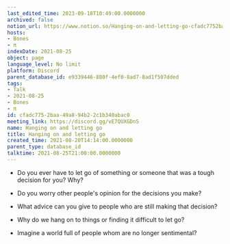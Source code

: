 ```yaml
---
last_edited_time: 2023-09-18T10:49:00.0000000
archived: false
notion_url: https://www.notion.so/Hanging-on-and-letting-go-cfadc7752baa49a894b22c1b340abac0
hosts:
- Bones
- π
indexDate: 2021-08-25
object: page
language_level: No limit
platform: Discord
parent_database_id: e9339446-880f-4ef0-8ad7-8ad1f507dded
tags:
- Talk
- 2021-08-25
- Bones
- π
id: cfadc775-2baa-49a8-94b2-2c1b340abac0
meeting_link: https://discord.gg/vE7QUXGDnS
name: Hanging on and letting go
title: Hanging on and letting go
created_time: 2021-08-20T14:14:00.0000000
parent_type: database_id
talktime: 2021-08-25T21:00:00.0000000
---
```


   - Do you ever have to let go of something or someone that was a tough decision for you? Why?



   - Do you worry other people's opinion for the decisions you make?
   - What advice can you give to people who are still making that decision?
   - Why do we hang on to things or finding it difficult to let go?
   - Imagine a world full of people whom are no longer sentimental?









